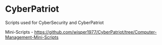 # CyberPatriot

Scripts used for CyberSecurity and CyberPatriot

Mini-Scripts - https://github.com/wisper1977/CyberPatriot/tree/Computer-Management-Mini-Scripts
